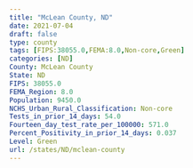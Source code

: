 ```yaml
---
title: "McLean County, ND"
date: 2021-07-04
draft: false
type: county
tags: [FIPS:38055.0,FEMA:8.0,Non-core,Green]
categories: [ND]
County: McLean County
State: ND
FIPS: 38055.0
FEMA_Region: 8.0
Population: 9450.0
NCHS_Urban_Rural_Classification: Non-core
Tests_in_prior_14_days: 54.0
Fourteen_day_test_rate_per_100000: 571.0
Percent_Positivity_in_prior_14_days: 0.037
Level: Green
url: /states/ND/mclean-county
---
```



